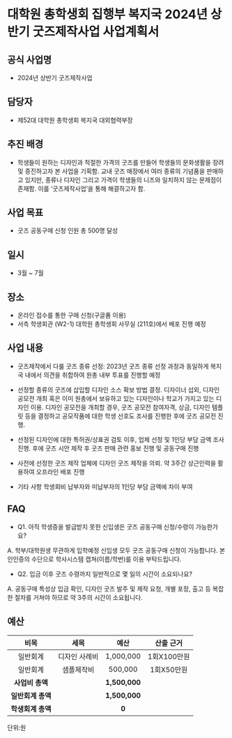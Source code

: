 대학원 총학생회 집행부 복지국 2024년 상반기 굿즈제작사업 사업계획서
===

## 공식 사업명

- 2024년 상반기 굿즈제작사업

## 담당자

- 제52대 대학원 총학생회 복지국 대외협력부장

## 추진 배경

- 학생들이 원하는 디자인과 적절한 가격의 굿즈를 만들어 학생들의 문화생활을 장려 및 증진하고자 본 사업을 기획함. 교내 굿즈 매장에서 여러 종류의 기념품을 판매하고 있지만, 종류나 디자인 그리고 가격이 학생들의 니즈와 일치하지 않는 문제점이 존재함. 이를 ‘굿즈제작사업’을 통해 해결하고자 함.

## 사업 목표

- 굿즈 공동구매 신청 인원 총 500명 달성

## 일시

- 3월 ~ 7월

## 장소

- 온라인 접수를 통한 구매 신청(구글폼 이용)  
- 서측 학생회관 (W2-1) 대학원 총학생회 사무실 (211호)에서 배포 진행 예정 

## 사업 내용

- 굿즈제작에서 다룰 굿즈 종류 선정: 2023년  굿즈 종류 선정 과정과 동일하게 복지국 내에서 의견을 취합하여 원총 내부 투표를 진행할 예정

- 선정할 종류의 굿즈에 삽입할 디자인 소스 확보 방법 결정. 디자이너 섭외, 디자인 공모전 개최 혹은 이미 원총에서 보유하고 있는 디자인이나 학교가 가지고 있는 디자인 이용. 디자인 공모전을 개최할 경우, 굿즈 공모전 참여자격, 상금, 디자인 템플릿 등을 결정하고 공모작품에 대한 학생 선호도 조사를 진행한 후에 굿즈 공모전 진행. 

- 선정된 디자인에 대한 특허권/상표권 검토 이후, 업체 선정 및 1인당 부담 금액 조사 진행. 후에 굿즈 시안 제작 후 굿즈 판매 관련 홍보 진행 및 공동구매 진행

- 사전에 선정한 굿즈 제작 업체에 디자인 굿즈 제작을 의뢰. 약 3주간 상근인력을 활용하여 오프라인 배포 진행

- 기타 사항
학생회비 납부자와 미납부자의 1인당 부담 금액에 차이 부여

## FAQ 

- Q1. 아직 학생증을 발급받지 못한 신입생은 굿즈 공동구매 신청/수령이 가능한가요?

A. 학부/대학원생 무관하게 입학예정 신입생 모두 굿즈 공동구매 신청이 가능합니다. 본인인증의 수단으로 학사시스템 캡쳐(이름/학번)를 이용 부탁드립니다.

- Q2. 입금 이후 굿즈 수령까지 일반적으로 몇 일의 시간이 소요되나요?

A. 공동구매 특성상 입금 확인, 디자인 굿즈 발주 및 제작 요청, 개별 포장, 출고 등 복잡한 절차를 거쳐야 하므로 약 3주의 시간이 소요됩니다.



## 예산

|  **비목** |   **세목**   |  **예산** | **산출 근거** |
|:----------:|:------------:|:--------:|:--------:|
|일반회계|  디자인 사례비 | 1,000,000 | 1회X100만원  |
|일반회계|  샘플제작비 | 500,000 | 1회X50만원 |
|   **사업비 총액**  |        |  **1,500,000** |      |
|   **일반회계 총액**  |        |  **1,500,000** |      |   
|   **학생회계 총액**  |         | **0** |       |

단위:원 


